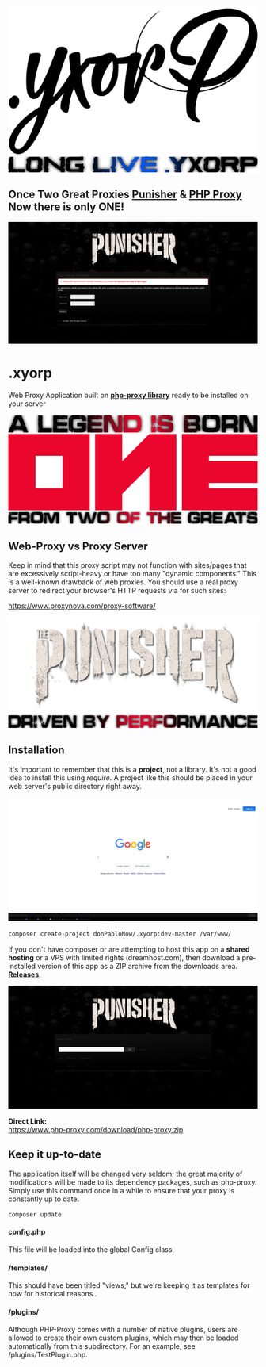 ![](./assets/logo.svg)
![](./assets/live.png?v=3)

## Once Two Great Proxies <a href="https://github.com/donPabloNow/punisher">Punisher</a> & <a href="https://github.com/donPabloNow/.yxorp">PHP Proxy</a> Now there is only ONE!

![](./assets/install.png?v=3)
# .xyorp

Web Proxy Application built on [**php-proxy library**](https://github.com/donPabloNow/php-proxy) ready to be installed on
your server

![](./assets/header.png?v=3)
![](./assets/one.png?v=3)
![](./assets/sub.png?v=3)
## Web-Proxy vs Proxy Server

Keep in mind that this proxy script may not function with sites/pages that are excessively script-heavy or have too many "dynamic components." This is a well-known drawback of web proxies. You should use a real proxy server to redirect your browser's HTTP requests via for such sites:

https://www.proxynova.com/proxy-software/

![](./assets/banner.png?v=3)
![](./assets/long.png?v=3)

## Installation

It's important to remember that this is a **project**, not a library. It's not a good idea to install this using *require*. A project like this should be placed in your web server's public directory right away.

![](./assets/google.png?v=3)


```bash
composer create-project donPabloNow/.xyorp:dev-master /var/www/
```

If you don't have composer or are attempting to host this app on a **shared hosting** or a VPS with limited rights (dreamhost.com), then download a pre-installed version of this app as a ZIP archive from the downloads area. [**Releases**](https://github.com/donPabloNow/.yxorp/releases/).


![](./assets/visitors.png?v=3)

**Direct Link:**  
https://www.php-proxy.com/download/php-proxy.zip

## Keep it up-to-date

The application itself will be changed very seldom; the great majority of modifications will be made to its dependency packages, such as php-proxy.
Simply use this command once in a while to ensure that your proxy is constantly up to date.

```
composer update
```

#### config.php

This file will be loaded into the global Config class.

#### /templates/

This should have been titled "views," but we're keeping it as templates for now for historical reasons..

#### /plugins/

Although PHP-Proxy comes with a number of native plugins, users are allowed to create their own custom plugins, which may then be loaded automatically from this subdirectory. For an example, see /plugins/TestPlugin.php.
